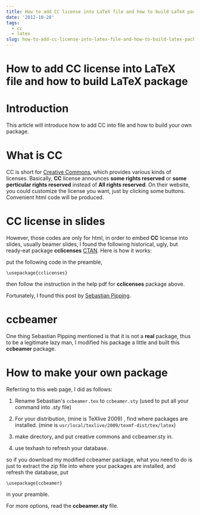 ```yaml
---
title: How to add CC license into LaTeX file and how to build LaTeX package
date: '2012-10-28'
tags:
  - cc
  - latex
slug: how-to-add-cc-license-into-latex-file-and-how-to-build-latex-package
---
```



How to add CC license into LaTeX file and how to build LaTeX package
==========

# Introduction #

This article will introduce how to add CC into  file and how to build your own  package.

# What is CC #

CC is short for [Creative Commons](http://creativecommons.org/), which provides various kinds of licenses. Basically, **CC** license announces **some rights reserved** or **some perticular rights reserved** instead of **All rights reserved**. On their website, you could customize the license you want, just by clicking some buttons. Convenient html code will be produced.

# CC license in  slides #

However, those codes are only for html, in order to embed **CC** license into  slides, usually beamer slides, I found the following historical, ugly, but ready-eat  package **cclicenses** [CTAN](http://www.ctan.org/tex-archive/macros/latex/contrib/cclicenses/). Here is how it works:

put the following code in the preamble,

    \usepackage{cclicenses}                        

then follow the instruction in the help pdf for **cclicenses** package above.

Fortunately, I found this post by [Sebastian Pipping](http://blog.hartwork.org/?p=52). 

# ccbeamer #

One thing Sebastian Pipping mentioned is that it is not a **real**  package, thus to be a legitimate lazy man, I modified his package a little and built this **ccbeamer**  package.

# How to make your own  package #

Referring to this web page, I did as follows:

1. Rename Sebastian's `ccbeamer.tex` to `ccbeamer.sty` (used to put all your command into .sty file)

2. For your  distribution, (mine is TeXlive 2009) , find where  packages are installed. (mine is `usr/local/texlive/2009/texmf-dist/tex/latex`)

3. make directory, and put creative commons and ccbeamer.sty in.

4. use texhash to refresh your  database.

so if you download my modified ccbeamer  package, what you need to do is just to extract the zip file into where your  packages are installed, and refresh the database, put
    
    \usepackage{ccbeamer}                        

in your preamble.

For more options, read the **ccbeamer.sty** file.


